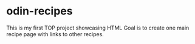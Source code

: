 # odin-recipes

This is my first TOP project showcasing HTML
Goal is to create one main recipe page with links to other recipes.